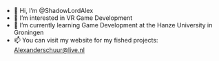 - 👋 Hi, I’m @ShadowLordAlex
- 👀 I’m interested in VR Game Development
- 🌱 I’m currently learning Game Development at the Hanze University in Groningen
- 📫 You can visit my website for my fished projects: Alexanderschuur@live.nl

<!---
ShadowLordAlex/ShadowLordAlex is a ✨ special ✨ repository because its `README.md` (this file) appears on your GitHub profile.
You can click the Preview link to take a look at your changes.
--->

